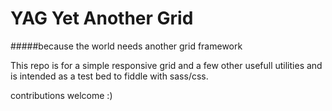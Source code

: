#  YAG Yet Another Grid
#####because the world needs another grid framework

This repo is for a simple responsive grid and a few other usefull utilities and is intended as a test bed to fiddle with sass/css.

contributions welcome :) 
